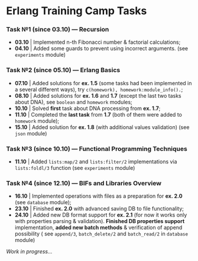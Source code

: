 # Erlang Training Camp Tasks

### Task №1 (since 03.10) — Recursion

* **03.10** | Implemented n-th Fibonacci number & factorial calculations;
* **04.10** | Added some guards to prevent using incorrect arguments. (see `experiments` module)

### Task №2 (since 05.10) — Erlang Basics

* **07.10** | Added solutions for **ex. 1.5** (some tasks had been implemented in a several different ways), try 
`c(homework), homework:module_info().`;
* **08.10** | Added solutions for **ex. 1.6** and **1.7** (except the last two tasks about DNA), see `boolean` and 
`homework` modules;
* **10.10** | Solved **first** task about DNA processing from **ex. 1.7**;
* **11.10** | Completed the **last task** from **1.7** (both of them were added to `homework` module);
* **15.10** | Added solution for **ex. 1.8** (with additional values validation) (see `json` module)
   
### Task №3 (since 10.10) — Functional Programming Techniques

* **11.10** | Added `lists:map/2` and `lists:filter/2` implementations via `lists:foldl/3` function (see `experiments` 
module)

### Task №4 (since 12.10) — BIFs and Libraries Overview

* **16.10** | Implemented operations with files as a preparation for **ex. 2.0** (see `database` module);
* **23.10** | Finished **ex. 2.0** with advanced saving DB to file functionality;
* **24.10** | Added new DB format support for **ex. 2.1** (for now it works only with properties parsing & validation).
**Finished DB properties support** implementation, **added new batch methods** & verification of append possibility (
see `append/3`, `batch_delete/2` and `batch_read/2` in `database` module)

_Work in progress..._